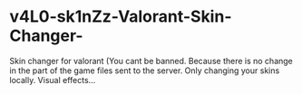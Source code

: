 # v4L0-sk1nZz-Valorant-Skin-Changer-
Skin changer for valorant (You cant be banned. Because there is no change in the part of the game files sent to the server. Only changing your skins locally. Visual effects...
